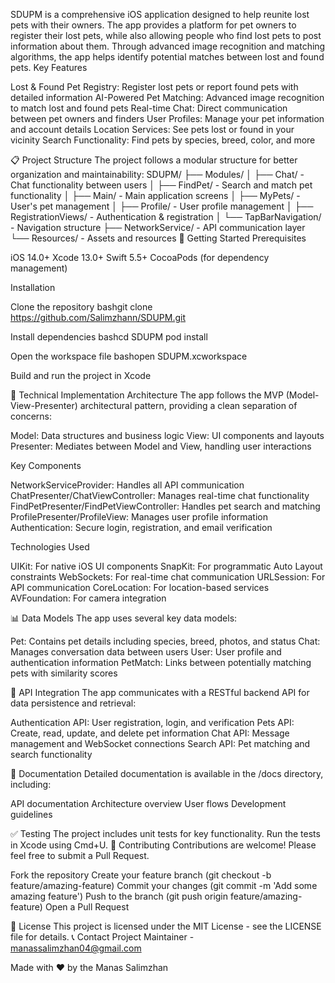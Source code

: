 SDUPM is a comprehensive iOS application designed to help reunite lost pets with their owners. The app provides a platform for pet owners to register their lost pets, while also allowing people who find lost pets to post information about them. Through advanced image recognition and matching algorithms, the app helps identify potential matches between lost and found pets.
Key Features

Lost & Found Pet Registry: Register lost pets or report found pets with detailed information
AI-Powered Pet Matching: Advanced image recognition to match lost and found pets
Real-time Chat: Direct communication between pet owners and finders
User Profiles: Manage your pet information and account details
Location Services: See pets lost or found in your vicinity
Search Functionality: Find pets by species, breed, color, and more

📋 Project Structure
The project follows a modular structure for better organization and maintainability:
SDUPM/
├── Modules/
│   ├── Chat/               - Chat functionality between users
│   ├── FindPet/            - Search and match pet functionality
│   ├── Main/               - Main application screens
│   ├── MyPets/             - User's pet management
│   ├── Profile/            - User profile management
│   ├── RegistrationViews/  - Authentication & registration
│   └── TapBarNavigation/   - Navigation structure
├── NetworkService/         - API communication layer
└── Resources/              - Assets and resources
🚀 Getting Started
Prerequisites

iOS 14.0+
Xcode 13.0+
Swift 5.5+
CocoaPods (for dependency management)

Installation

Clone the repository
bashgit clone https://github.com/Salimzhann/SDUPM.git

Install dependencies
bashcd SDUPM
pod install

Open the workspace file
bashopen SDUPM.xcworkspace

Build and run the project in Xcode

🧠 Technical Implementation
Architecture
The app follows the MVP (Model-View-Presenter) architectural pattern, providing a clean separation of concerns:

Model: Data structures and business logic
View: UI components and layouts
Presenter: Mediates between Model and View, handling user interactions

Key Components

NetworkServiceProvider: Handles all API communication
ChatPresenter/ChatViewController: Manages real-time chat functionality
FindPetPresenter/FindPetViewController: Handles pet search and matching
ProfilePresenter/ProfileView: Manages user profile information
Authentication: Secure login, registration, and email verification

Technologies Used

UIKit: For native iOS UI components
SnapKit: For programmatic Auto Layout constraints
WebSockets: For real-time chat communication
URLSession: For API communication
CoreLocation: For location-based services
AVFoundation: For camera integration

📊 Data Models
The app uses several key data models:

Pet: Contains pet details including species, breed, photos, and status
Chat: Manages conversation data between users
User: User profile and authentication information
PetMatch: Links between potentially matching pets with similarity scores

🔄 API Integration
The app communicates with a RESTful backend API for data persistence and retrieval:

Authentication API: User registration, login, and verification
Pets API: Create, read, update, and delete pet information
Chat API: Message management and WebSocket connections
Search API: Pet matching and search functionality

📃 Documentation
Detailed documentation is available in the /docs directory, including:

API documentation
Architecture overview
User flows
Development guidelines

✅ Testing
The project includes unit tests for key functionality. Run the tests in Xcode using Cmd+U.
🤝 Contributing
Contributions are welcome! Please feel free to submit a Pull Request.

Fork the repository
Create your feature branch (git checkout -b feature/amazing-feature)
Commit your changes (git commit -m 'Add some amazing feature')
Push to the branch (git push origin feature/amazing-feature)
Open a Pull Request

📝 License
This project is licensed under the MIT License - see the LICENSE file for details.
📞 Contact
Project Maintainer - manassalimzhan04@gmail.com

Made with ❤️ by the Manas Salimzhan
